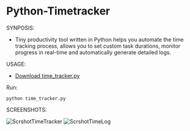 # Python-Timetracker

SYNPOSIS:
- Tiny productivity tool written in Python helps you automate the time tracking process, allows you to set custom task durations, monitor progress in real-time and automatically generate detailed logs.

USAGE:
- [Download time_tracker.py](https://github.com/dropmealineee/Python-Timetracker/blob/main/time_tracker.py)

Run:
```
python time_tracker.py
```
SCREENSHOTS:

![ScrshotTimeTracker](https://github.com/user-attachments/assets/6e736d62-be6c-4bc7-b389-af7f557d23d5)
![ScrshotTimeLog](https://github.com/user-attachments/assets/e77c9cd4-1394-4d5b-b2f1-687d79bc9759)

